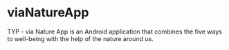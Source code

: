 # viaNatureApp
 TYP - via Nature App is an Android application that combines the five ways to well-being with the help of the nature around us.
